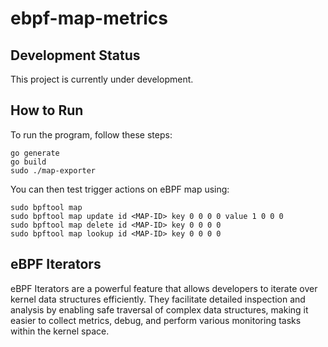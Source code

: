 # ebpf-map-metrics

## Development Status

This project is currently under development.

## How to Run

To run the program, follow these steps:

```
go generate
go build
sudo ./map-exporter
```

You can then test trigger actions on eBPF map using:

```
sudo bpftool map
sudo bpftool map update id <MAP-ID> key 0 0 0 0 value 1 0 0 0
sudo bpftool map delete id <MAP-ID> key 0 0 0 0
sudo bpftool map lookup id <MAP-ID> key 0 0 0 0
```

## eBPF Iterators

eBPF Iterators are a powerful feature that allows developers to iterate over kernel data structures efficiently. 
They facilitate detailed inspection and analysis by enabling safe traversal of complex data structures, 
making it easier to collect metrics, debug, and perform various monitoring tasks within the kernel space.
